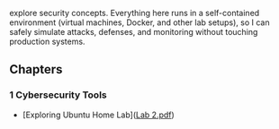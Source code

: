  explore security concepts. Everything here runs in a self-contained environment (virtual machines, Docker, and other lab setups), so I can safely simulate attacks, defenses, and monitoring without touching production systems.
## Chapters

### 1 Cybersecurity Tools
- [Exploring Ubuntu Home Lab]([Lab 2.pdf](https://github.com/user-attachments/files/22519348/Lab.2.pdf))

